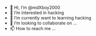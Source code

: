 - 👋 Hi, I’m @mdXboy2000
- 👀 I’m interested in hacking 
- 🌱 I’m currently want to learning hacking 
- 💞️ I’m looking to collaborate on ...
- 📫 How to reach me ...

<!---
mdXboy2000/mdXboy2000 is a ✨ special ✨ repository because its `README.md` (this file) appears on your GitHub profile.
You can click the Preview link to take a look at your changes.
--->
